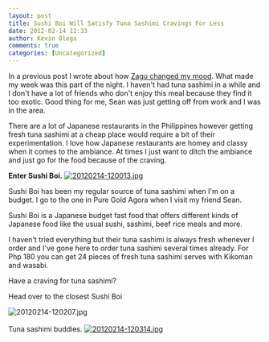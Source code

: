 ```yaml
---
layout: post
title: Sushi Boi Will Satisfy Tuna Sashimi Cravings For Less
date: 2012-02-14 12:33
author: Kevin Olega
comments: true
categories: [Uncategorized]
---
```

In a previous post I wrote about how <a href="http://philippineislandliving.com/zagu-makes-me-feel-good-when-im-down/">Zagu changed my mood</a>. What made my week was this part of the night. I haven't had tuna sashimi in a while and I don't have a lot of friends who don't enjoy this meal because they find it too exotic. Good thing for me, Sean was just getting off from work and I was in the area. 

There are a lot of Japanese restaurants in the Philippines however getting fresh tuna sashimi at a cheap place would require a bit of their experimentation. I love how Japanese restaurants are homey and classy when it comes to the ambiance. At times I just want to ditch the ambiance  and just go for the food because of the craving. 

<strong>Enter Sushi Boi.</strong>
<a href="http://philippineislandliving.com/wp-content/uploads/2012/02/20120214-120013.jpg"><img src="http://philippineislandliving.com/wp-content/uploads/2012/02/20120214-120013.jpg" alt="20120214-120013.jpg" class="alignnone size-full" /></a>


Sushi Boi has been my regular source of tuna sashimi when I'm on a budget. I go to the one in Pure Gold Agora when I visit my friend Sean. 

Sushi Boi is a Japanese budget fast food that offers different kinds of Japanese food like the usual sushi, sashimi, beef rice meals and more. 

I haven't tried everything but their tuna sashimi is always fresh whenever I order and I've gone here to order tuna sashimi several times already. For Php 180 you can get 24 pieces of fresh tuna sashimi serves with Kikoman and wasabi. 

Have a craving for tuna sashimi?

Head over to the closest Sushi Boi

<img src="http://philippineislandliving.com/wp-content/uploads/2012/02/20120214-120207.jpg" alt="20120214-120207.jpg" class="alignnone size-full" /></a><br /><br />
Tuna sashimi buddies. 
<a href="http://philippineislandliving.com/wp-content/uploads/2012/02/20120214-120314.jpg"><img src="http://philippineislandliving.com/wp-content/uploads/2012/02/20120214-120314.jpg" alt="20120214-120314.jpg" class="alignnone size-full" /></a>
